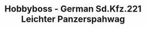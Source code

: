 ---
layout: product
title: "Hobbyboss - German Sd.Kfz.221 Leichter Panzerspahwag"
price: "3050" 
desc: "N/A"
img_path: "/assets/img/HB83811.webp"
brand: "N/A"
available: false
special_offer: false
new: false
soon: false
cat: "010000"
subcat: "013500"
subsubcat: "0N/A"
sifra: "HB83811"
popular: false
spec: false
---